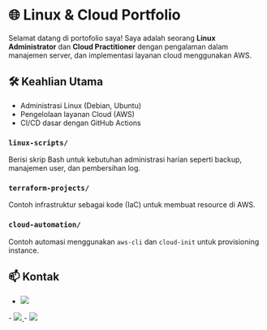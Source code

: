 # 🌐 Linux & Cloud Portfolio

Selamat datang di portofolio saya! Saya adalah seorang **Linux Administrator** dan **Cloud Practitioner** dengan pengalaman dalam manajemen server, dan implementasi layanan cloud menggunakan AWS.

## 🛠️ Keahlian Utama

- Administrasi Linux (Debian, Ubuntu)
- Pengelolaan layanan Cloud (AWS)
- CI/CD dasar dengan GitHub Actions
  
### `linux-scripts/`
Berisi skrip Bash untuk kebutuhan administrasi harian seperti backup, manajemen user, dan pembersihan log.

### `terraform-projects/`
Contoh infrastruktur sebagai kode (IaC) untuk membuat resource di AWS.

### `cloud-automation/`
Contoh automasi menggunakan `aws-cli` dan `cloud-init` untuk provisioning instance.

## 📫 Kontak

- <a href="https://linkedin.com/in/muhammad-rifqi-aflah" target="_blank">
  <img src="https://img.shields.io/badge/LinkedIn-Connect-blue?logo=linkedin" />
</a>  
- <a href="https://instagram.com/muhaiqi" target="_blank">
  <img src="https://img.shields.io/badge/Instagram-Follow-critical?logo=instagram" />
</a>  
- <a href="mailto:muhamadrifqiaflah2008@gmail.com" target="_blank">
  <img src="https://img.shields.io/badge/Email-Send-green?logo=gmail" />
</a>
